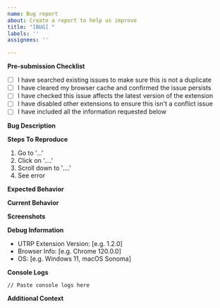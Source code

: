 ```yaml
---
name: Bug report
about: Create a report to help us improve
title: "[BUG] "
labels: ''
assignees: ''

---
```


**Pre-submission Checklist**

<!-- Please check all applicable boxes before submitting your issue -->

-   [ ] I have searched existing issues to make sure this is not a duplicate
-   [ ] I have cleared my browser cache and confirmed the issue persists
-   [ ] I have checked this issue affects the latest version of the extension
-   [ ] I have disabled other extensions to ensure this isn't a conflict issue
-   [ ] I have included all the information requested below

**Bug Description**

<!-- A clear and concise description of what the bug is -->

**Steps To Reproduce**

1. Go to '...'
2. Click on '....'
3. Scroll down to '....'
4. See error

**Expected Behavior**

<!-- A clear and concise description of what you expected to happen -->

**Current Behavior**

<!-- A clear and concise description of what actually happened -->

**Screenshots**

<!-- If applicable, add screenshots to help explain your problem -->

**Debug Information**

-   UTRP Extension Version: [e.g. 1.2.0]
-   Browser Info: [e.g. Chrome 120.0.0]
-   OS: [e.g. Windows 11, macOS Sonoma]

**Console Logs**

<!-- Please check the browser console (F12) and paste any relevant error messages -->

```
// Paste console logs here
```

**Additional Context**

<!-- Add any other context about the problem here -->
